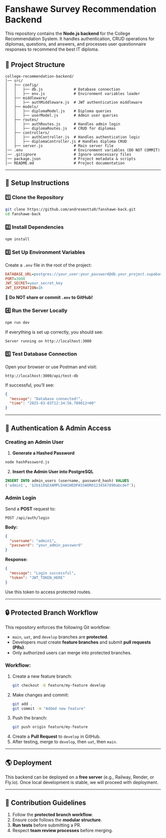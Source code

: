 # Fanshawe Survey Recommendation Backend

This repository contains the **Node.js backend** for the College Recommendation System. It handles authentication, CRUD operations for diplomas, questions, and answers, and processes user questionnaire responses to recommend the best IT diploma.

## 📂 Project Structure

```
college-recommendation-backend/
│── src/
│   ├── config/
│   │   ├── db.js              # Database connection
│   │   ├── env.js             # Environment variables loader
│   ├── middleware/
│   │   ├── authMiddleware.js  # JWT authentication middleware
│   ├── models/
│   │   ├── diplomaModel.js    # Diploma queries
│   │   ├── userModel.js       # Admin user queries
│   ├── routes/
│   │   ├── authRoutes.js      # Handles admin login
│   │   ├── diplomaRoutes.js   # CRUD for diplomas
│   ├── controllers/
│   │   ├── authController.js  # Handles authentication logic
│   │   ├── diplomaController.js # Handles diploma CRUD
│   ├── server.js              # Main server file
│── .env                       # Environment variables (DO NOT COMMIT)
│── .gitignore                 # Ignore unnecessary files
│── package.json               # Project metadata & scripts
│── README.md                  # Project documentation
```

---

## 🚀 Setup Instructions

### 1️⃣ Clone the Repository

```sh
git clone https://github.com/andresmotta9/fanshawe-back.git
cd fanshawe-back
```

### 2️⃣ Install Dependencies

```sh
npm install
```

### 3️⃣ Set Up Environment Variables

Create a `.env` file in the root of the project:

```ini
DATABASE_URL=postgres://your_user:your_password@db.your_project.supabase.co:5432/postgres
PORT=3000
JWT_SECRET=your_secret_key
JWT_EXPIRATION=1h
```

🚨 **Do NOT share or commit `.env` to GitHub!**

### 4️⃣ Run the Server Locally

```sh
npm run dev
```

If everything is set up correctly, you should see:

```
Server running on http://localhost:3000
```

### 5️⃣ Test Database Connection

Open your browser or use Postman and visit:

```
http://localhost:3000/api/test-db
```

If successful, you’ll see:

```json
{
  "message": "Database connected!",
  "time": "2025-03-03T12:34:56.789012+00"
}
```

---

## 🔑 Authentication & Admin Access

### Creating an Admin User

1. **Generate a Hashed Password**

```sh
node hashPassword.js
```

2. **Insert the Admin User into PostgreSQL**

```sql
INSERT INTO admin_users (username, password_hash) VALUES
('admin1', '$2b$10$EXAMPLEHASHEDPASSWORD1234567890abcdef');
```

### Admin Login

Send a **POST** request to:

```
POST /api/auth/login
```

**Body:**

```json
{
  "username": "admin1",
  "password": "your_admin_password"
}
```

**Response:**

```json
{
  "message": "Login successful",
  "token": "JWT_TOKEN_HERE"
}
```

Use this token to access protected routes.

---

## 🔒 Protected Branch Workflow

This repository enforces the following Git workflow:

- `main`, `uat`, and `develop` branches are **protected**.
- Developers must create **feature branches** and submit **pull requests (PRs)**.
- Only authorized users can merge into protected branches.

### **Workflow:**

1. Create a new feature branch:
   ```sh
   git checkout -b feature/my-feature develop
   ```
2. Make changes and commit:
   ```sh
   git add .
   git commit -m "Added new feature"
   ```
3. Push the branch:
   ```sh
   git push origin feature/my-feature
   ```
4. Create a **Pull Request** to `develop` in GitHub.
5. After testing, merge to `develop`, then `uat`, then `main`.

---

## 🌎 Deployment

This backend can be deployed on a **free server** (e.g., Railway, Render, or Fly.io). Once local development is stable, we will proceed with deployment.

---

## 🤝 Contribution Guidelines

1. Follow the **protected branch workflow**.
2. Ensure code follows the **modular structure**.
3. **Run tests** before submitting a PR.
4. Respect **team review processes** before merging.
